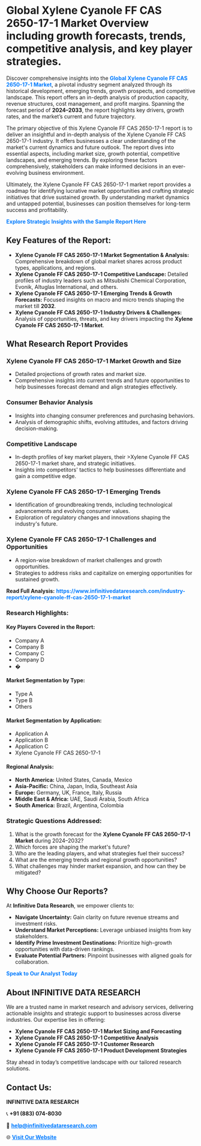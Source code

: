 <h1>Global Xylene Cyanole FF CAS 2650-17-1 Market Overview including growth forecasts, trends, competitive analysis, and key player strategies.</h1>
<p>
Discover comprehensive insights into the 
<a href="https://www.infinitivedataresearch.com/industry-report/xylene-cyanole-ff-cas-2650-17-1-market" rel="dofollow" style="color: #007BFF; text-decoration: none;"><strong>Global Xylene Cyanole FF CAS 2650-17-1 Market</strong></a>, a pivotal industry segment analyzed through its historical development, emerging trends, growth prospects, and competitive landscape. This report offers an in-depth analysis of production capacity, revenue structures, cost management, and profit margins. Spanning the forecast period of <strong>2024–2033</strong>, the report highlights key drivers, growth rates, and the market’s current and future trajectory.
</p>
<p>
The primary objective of this Xylene Cyanole FF CAS 2650-17-1 report is to deliver an insightful and in-depth analysis of the Xylene Cyanole FF CAS 2650-17-1 industry. It offers businesses a clear understanding of the market's current dynamics and future outlook. The report dives into essential aspects, including market size, growth potential, competitive landscapes, and emerging trends. By exploring these factors comprehensively, stakeholders can make informed decisions in an ever-evolving business environment.
</p>
<p>
Ultimately, the Xylene Cyanole FF CAS 2650-17-1 market report provides a roadmap for identifying lucrative market opportunities and crafting strategic initiatives that drive sustained growth. By understanding market dynamics and untapped potential, businesses can position themselves for long-term success and profitability.
</p>
<p>
<a href="https://www.infinitivedataresearch.com/request-sample/reportId=102360" style="color: #007BFF; text-decoration: none;"><strong>Explore Strategic Insights with the Sample Report Here</strong></a>
</p>

<h2>Key Features of the Report:</h2>
<ul>
<li><strong>Xylene Cyanole FF CAS 2650-17-1 Market Segmentation & Analysis:</strong> Comprehensive breakdown of global market shares across product types, applications, and regions.</li>
<li><strong>Xylene Cyanole FF CAS 2650-17-1 Competitive Landscape:</strong> Detailed profiles of industry leaders such as Mitsubishi Chemical Corporation, Evonik, Altuglas International, and others.</li>
<li><strong>Xylene Cyanole FF CAS 2650-17-1 Emerging Trends & Growth Forecasts:</strong> Focused insights on macro and micro trends shaping the market till <strong>2032</strong>.</li>
<li><strong>Xylene Cyanole FF CAS 2650-17-1 Industry Drivers & Challenges:</strong> Analysis of opportunities, threats, and key drivers impacting the <strong>Xylene Cyanole FF CAS 2650-17-1 Market</strong>.</li>
</ul>

<h2>What Research Report Provides</h2>
<h3>Xylene Cyanole FF CAS 2650-17-1 Market Growth and Size</h3>
<ul>
<li>Detailed projections of growth rates and market size.</li>
<li>Comprehensive insights into current trends and future opportunities to help businesses forecast demand and align strategies effectively.</li>
</ul>

<h3>Consumer Behavior Analysis</h3>
<ul>
<li>Insights into changing consumer preferences and purchasing behaviors.</li>
<li>Analysis of demographic shifts, evolving attitudes, and factors driving decision-making.</li>
</ul>

<h3>Competitive Landscape</h3>
<ul>
<li>In-depth profiles of key market players, their >Xylene Cyanole FF CAS 2650-17-1 market share, and strategic initiatives.</li>
<li>Insights into competitors' tactics to help businesses differentiate and gain a competitive edge.</li>
</ul>

<h3>Xylene Cyanole FF CAS 2650-17-1 Emerging Trends</h3>
<ul>
<li>Identification of groundbreaking trends, including technological advancements and evolving consumer values.</li>
<li>Exploration of regulatory changes and innovations shaping the industry's future.</li>
</ul>

<h3>Xylene Cyanole FF CAS 2650-17-1 Challenges and Opportunities</h3>
<ul>
<li>A region-wise breakdown of market challenges and growth opportunities.</li>
<li>Strategies to address risks and capitalize on emerging opportunities for sustained growth.</li>
</ul>
<p><strong>Read Full Analysis:</strong> <a href="https://www.infinitivedataresearch.com/industry-report/xylene-cyanole-ff-cas-2650-17-1-market" rel="dofollow" style="color: #007BFF; text-decoration: none;"><strong>https://www.infinitivedataresearch.com/industry-report/xylene-cyanole-ff-cas-2650-17-1-market</strong></a></p>
<h3>Research Highlights:</h3>
<h4>Key Players Covered in the Report:</h4>
<ul><li>Company A</li><li>Company B</li><li>Company C</li><li>Company D</li><li>�</li></ul>
<h4>Market Segmentation by Type:</h4>
<ul><li>Type A</li><li>Type B</li><li>Others</li></ul>
<h4>Market Segmentation by Application:</h4>
<ul><li>Application A</li><li>Application B</li><li>Application C</li><li>Xylene Cyanole FF CAS 2650-17-1</li></ul>

<h4>Regional Analysis:</h4>
<ul>
<li><strong>North America:</strong> United States, Canada, Mexico</li>
<li><strong>Asia-Pacific:</strong> China, Japan, India, Southeast Asia</li>
<li><strong>Europe:</strong> Germany, UK, France, Italy, Russia</li>
<li><strong>Middle East & Africa:</strong> UAE, Saudi Arabia, South Africa</li>
<li><strong>South America:</strong> Brazil, Argentina, Colombia</li>
</ul>

<h3>Strategic Questions Addressed:</h3>
<ol>
<li>What is the growth forecast for the <strong>Xylene Cyanole FF CAS 2650-17-1 Market</strong> during 2024–2032?</li>
<li>Which forces are shaping the market's future?</li>
<li>Who are the leading players, and what strategies fuel their success?</li>
<li>What are the emerging trends and regional growth opportunities?</li>
<li>What challenges may hinder market expansion, and how can they be mitigated?</li>
</ol>

<h2>Why Choose Our Reports?</h2>
<p>At <strong>Infinitive Data Research</strong>, we empower clients to:</p>
<ul>
<li><strong>Navigate Uncertainty:</strong> Gain clarity on future revenue streams and investment risks.</li>
<li><strong>Understand Market Perceptions:</strong> Leverage unbiased insights from key stakeholders.</li>
<li><strong>Identify Prime Investment Destinations:</strong> Prioritize high-growth opportunities with data-driven rankings.</li>
<li><strong>Evaluate Potential Partners:</strong> Pinpoint businesses with aligned goals for collaboration.</li>
</ul>
<p><a href="https://www.infinitivedataresearch.com/industry-report/xylene-cyanole-ff-cas-2650-17-1-market" rel="dofollow" style="color: #007BFF; text-decoration: none;"><strong>Speak to Our Analyst Today</strong></a></p>

<h2>About INFINITIVE DATA RESEARCH</h2>
<p>We are a trusted name in market research and advisory services, delivering actionable insights and strategic support to businesses across diverse industries. Our expertise lies in offering:</p>
<ul>
<li><strong>Xylene Cyanole FF CAS 2650-17-1 Market Sizing and Forecasting</strong></li>
<li><strong>Xylene Cyanole FF CAS 2650-17-1 Competitive Analysis</strong></li>
<li><strong>Xylene Cyanole FF CAS 2650-17-1 Customer Research</strong></li>
<li><strong>Xylene Cyanole FF CAS 2650-17-1 Product Development Strategies</strong></li>
</ul>
<p>Stay ahead in today’s competitive landscape with our tailored research solutions.</p>

<h2>Contact Us:</h2>
<p><strong>INFINITIVE DATA RESEARCH</strong></p>
<p>📞 <strong>+91 (883) 074-8030</strong></p>
<p>📧 <strong><a href="mailto:help@infinitivedataresearch.com" style="color: #007BFF;">help@infinitivedataresearch.com</a></strong></p>
<p>🌐 <strong><a href="https://www.infinitivedataresearch.com" rel="dofollow" style="color: #007BFF;">Visit Our Website</a></strong></p>